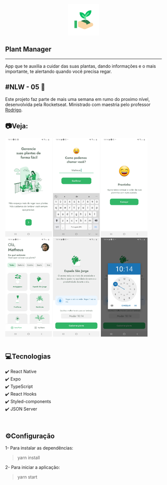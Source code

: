 <div align="center">

<img src="assets/icon.png" alt="test" style="width: 100px"/>

</div>

## Plant Manager
---
App que te auxilia a cuidar das suas plantas, dando informações e o mais importante, te alertando quando você precisa regar.

## #NLW - 05 🚀
Este projeto faz parte de mais uma semana em rumo do proximo nível, desenvolvida pela Rocketseat. Ministrado com maestria pelo professor [Rodrigo](https://github.com/rodrigorgtic).


## 📷Veja:

<img src="src/github/1.jpg" alt="image" style="width: 150px" />
<img src="src/github/2.jpg" alt="image" style="width: 150px" />
<img src="src/github/3.jpg" alt="image" style="width: 150px" />
<img src="src/github/4.jpg" alt="image" style="width: 150px" />
<img src="src/github/5.jpg" alt="image" style="width: 150px" />
<img src="src/github/6.jpg" alt="image" style="width: 150px" />

<br>
<br>

## 💻Tecnologias
✔️ React Native <br>
✔️ Expo <br>
✔️ TypeScript <br>
✔️ React Hooks <br>
✔️ Styled-components <br>
✔️ JSON Server <br>

<br>

## ⚙️Configuração
1- Para instalar as dependências:
> yarn install

2- Para iniciar a aplicação:
> yarn start

